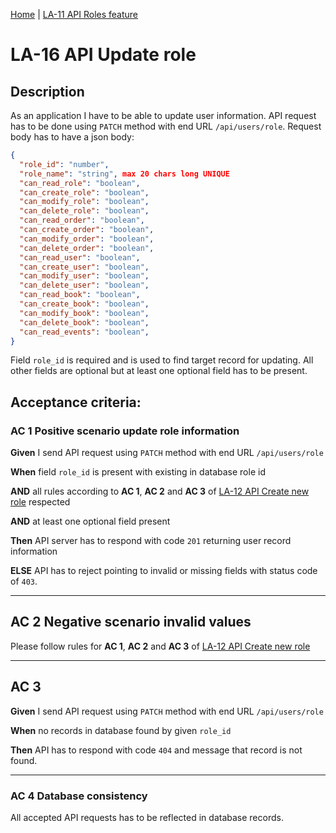 [Home](../library_app_project.md) | [LA-11 API Roles feature](./LA-11_API_roles_feature.md)

# LA-16 API Update role

## Description

As an application I have to be able to update user information. API request has to be done using `PATCH` method with end URL `/api/users/role`. Request body has to have a json body:

```json
{
  "role_id": "number",
  "role_name": "string", max 20 chars long UNIQUE
  "can_read_role": "boolean",
  "can_create_role": "boolean",
  "can_modify_role": "boolean",
  "can_delete_role": "boolean",
  "can_read_order": "boolean",
  "can_create_order": "boolean",
  "can_modify_order": "boolean",
  "can_delete_order": "boolean",
  "can_read_user": "boolean",
  "can_create_user": "boolean",
  "can_modify_user": "boolean",
  "can_delete_user": "boolean",
  "can_read_book": "boolean",
  "can_create_book": "boolean",
  "can_modify_book": "boolean",
  "can_delete_book": "boolean",
  "can_read_events": "boolean",
}
```

Field `role_id` is required and is used to find target record for updating. All other fields are optional but at least one optional field has to be present.

## Acceptance criteria:

### AC 1 Positive scenario update role information

**Given** I send API request using `PATCH` method with end URL `/api/users/role`

**When** field `role_id` is present with existing in database role id

**AND** all rules according to **AC 1**, **AC 2** and **AC 3** of [LA-12 API Create new role](./LA-12_API_create_new_role.md) respected

**AND** at least one optional field present

**Then** API server has to respond with code `201` returning user record information

**ELSE** API has to reject pointing to invalid or missing fields with status code of `403`.

---

## AC 2 Negative scenario invalid values

Please follow rules for **AC 1**, **AC 2** and **AC 3** of [LA-12 API Create new role](./LA-12_API_create_new_role.md)

---

## AC 3

**Given** I send API request using `PATCH` method with end URL `/api/users/role`

**When** no records in database found by given `role_id`

**Then** API has to respond with code `404` and message that record is not found.

---

### AC 4 Database consistency

All accepted API requests has to be reflected in database records.
